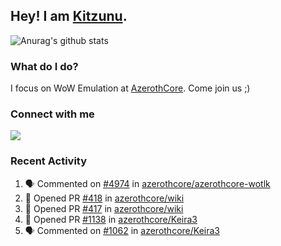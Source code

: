 ## Hey! I am [Kitzunu](https://Github.com/Kitzunu).

![Anurag's github stats](https://github-readme-stats.kitzunu.vercel.app/api?username=Kitzunu&show_icons=true)

### What do I do?

I focus on WoW Emulation at [AzerothCore](https://Github.com/AzerothCore). Come join us ;)

### Connect with me
[![](https://img.shields.io/badge/AzerothCore%20Discord-Connect%20with%20me!-green)](https://discord.com/invite/gkt4y2x)

### Recent Activity

<!--START_SECTION:activity-->
1. 🗣 Commented on [#4974](https://github.com/azerothcore/azerothcore-wotlk/issues/4974) in [azerothcore/azerothcore-wotlk](https://github.com/azerothcore/azerothcore-wotlk)
2. 💪 Opened PR [#418](https://github.com/azerothcore/wiki/pull/418) in [azerothcore/wiki](https://github.com/azerothcore/wiki)
3. 💪 Opened PR [#417](https://github.com/azerothcore/wiki/pull/417) in [azerothcore/wiki](https://github.com/azerothcore/wiki)
4. 💪 Opened PR [#1138](https://github.com/azerothcore/Keira3/pull/1138) in [azerothcore/Keira3](https://github.com/azerothcore/Keira3)
5. 🗣 Commented on [#1062](https://github.com/azerothcore/Keira3/issues/1062) in [azerothcore/Keira3](https://github.com/azerothcore/Keira3)
<!--END_SECTION:activity-->
